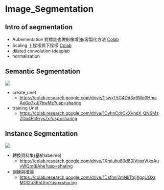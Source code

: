 # Image_Segmentation

## Intro of segmentation
- Aubementation 對標註也做影像增強/客製化方法 [Colab](https://colab.research.google.com/drive/1_2T0IFvjgj6kUb6UCIPDe0uLYu1seTSq?usp=sharing)
- Scaling 上採樣與下採樣 [Colab](https://colab.research.google.com/drive/1wU7gQeKBfhrYSPKKh8KyQwzpoJwb3Jix?usp=sharing)
- dilated convolution (deeplab
- normalization
## Semantic Segmentation
![](https://i.imgur.com/F7vDzoa.png)
- create_unet
  - https://colab.research.google.com/drive/1jswxT5G4Dd3x6Wq0HmaAeGp7xJj7bwMz?usp=sharing
- training Unet
  - https://colab.research.google.com/drive/1CyhnCdrCxXvndX_QNSMzZDb4Pc9rys7x?usp=sharing
## Instance Segmentation
![](https://i.imgur.com/vbmbcWS.png)
- 轉換資料集(基於labelme)
  - https://colab.research.google.com/drive/1XmIuhu80d80IVjipxVtkxAuvWQmBjAhe?usp=sharing
- 訓練與推論
  - https://colab.research.google.com/drive/1Dsfhnj2mNkTtqjXgqUOXrMOI2u395Uhp?usp=sharing
